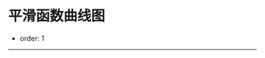 # 平滑函数曲线图

- order: 1

---

<style>
#content {
    width: 499px;
}
.graph-holder {
    width: 100%;
    position: relative;
    border: 1px solid #333;
    margin: 20px 0;
    padding: 100px 0 20px;
}
.graph-holder svg {
    border-bottom: 1px solid #333;
    margin-left: -1px;
}
.graph-holder h2 {
    position: absolute;
    top: 10px;
    left: 0;
    width: 100%;
    margin: 10px 0;
    text-align: center;
    font-weight: normal;
}
</style>

<div id="content"></div>

<script src="calibrate.js"></script>
